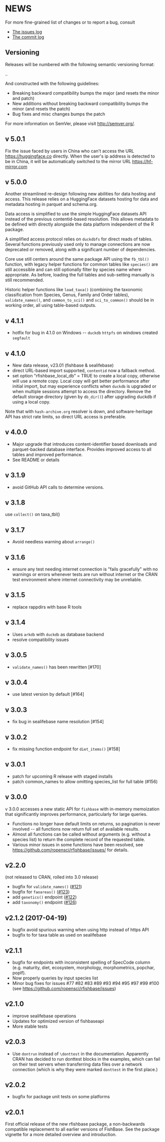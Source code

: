 NEWS
====

For more fine-grained list of changes or to report a bug, consult 

* [The issues log](https://github.com/ropensci/rfishbase/issues)
* [The commit log](https://github.com/ropensci/rfishbase/commits/master)

Versioning
----------

Releases will be numbered with the following semantic versioning format:

<major>.<minor>.<patch>

And constructed with the following guidelines:

* Breaking backward compatibility bumps the major (and resets the minor 
  and patch)
* New additions without breaking backward compatibility bumps the minor 
  (and resets the patch)
* Bug fixes and misc changes bumps the patch

For more information on SemVer, please visit http://semver.org/.

v 5.0.1
-------
Fix the issue faced by users in China who can't access the URL https://huggingface.co directly. 
When the user's ip address is detected to be in China, it will be automatically switched to the mirror URL https://hf-mirror.com

v 5.0.0
-------

Another streamlined re-design following new abilities for data hosting and access.
This release relies on a HuggingFace datasets hosting for data and metadata hosting
in parquet and schema.org.  

Data access is simplified to use the simple HuggingFace datasets API instead
of the previous contentid-based resolution. This allows metadata to be defined
with directly alongside the data platform independent of the R package.  

A simplified access protocol relies on `duckdbfs` for direct reads of tables.
Several functions previously used only to manage connections are now deprecated
or removed, along with a significant number of dependencies.

Core use still centers around the same package API using the `fb_tbl()` function,
with legacy helper functions for common tables like `species()` are still accessible and
can still optionally filter by species name where appropriate.  As before, loading the
full tables and sub-setting manually is still recommended.

Historic helper  functions like `load_taxa()` (combining the taxonomic classification from Species,
Genus, Family and Order tables), `validate_names()`, and `common_to_sci()` and 
`sci_to_common()` should be in working order, all using table-based outputs.


v 4.1.1
-------

* hotfix for bug in 4.1.0 on Windows -- `duckdb` `httpfs` on windows created `segfault`

v 4.1.0
--------

* New data release, v23.01 (fishbase & sealifebase)
* direct URL-based import supported, `contentid` now a fallback method.
* set option "rfishbase_local_db" = TRUE to create a local copy, otherwise will use a remote copy.
  Local copy will get better performance after initial import, but may experience conflicts when
  `duckdb` is upgraded or when multiple sessions attempt to access the directory.  Remove the default
  storage directory (given by `db_dir()`) after upgrading duckdb if using a local copy.  

Note that with `hash-archive.org` resolver is down, and software-heritage API has strict rate limits,
so direct URL access is preferable.  

v 4.0.0
--------

* Major upgrade that introduces content-identifier based downloads and parquet-backed database interface.
  Provides improved access to all tables and improved performance.
* See README or details

v 3.1.9
-------

* avoid GitHub API calls to determine versions.

v 3.1.8
-------

use `collect()` on taxa_tbl()

v 3.1.7
-------

- Avoid needless warning about `arrange()`

v 3.1.6
-------

- ensure any test needing internet connection is "fails gracefully" with
  no warnings or errors whenever tests are run without internet or the 
  CRAN test environment where internet connectivity may be unreliable.

v 3.1.5
-------

- replace rappdirs with base R tools

v 3.1.4
-------

- Uses `arkdb` with `duckdb` as database backend
- resolve compatibility issues

v 3.0.5
--------

- `validate_names()` has been rewritten [#170]

v 3.0.4
--------

- use latest version by default [#164]

v 3.0.3
------

- fix bug in sealifebase name resolution [#154]

v 3.0.2
--------

- fix missing function endpoint for `diet_items()` [#158]


v 3.0.1
--------

- patch for upcoming R release with staged installs
- patch common_names to allow omitting species_list for full table (#156)

v 3.0.0
------

v 3.0.0 accesses a new static API for `fishbase` with in-memory
memoization that significantly improves performance, particularly
for large queries.  

- Functions no longer have default limits on returns, so pagination
  is never involved -- all functions now return full set of available
  results.  
- Almost all functions can be called without arguments (e.g. without
  a species list) to return the complete record of the requested table.
- Various minor issues in some functions have been resolved, see 
  <https://github.com/ropensci/rfishbase/issues/> for details.


v2.2.0 
-------

(not released to CRAN, rolled into 3.0 release)

* bugfix for `validate_names()` ([#121](https://github.com/ropensci/rfishbase/issues/121))
* bugfix for `faoareas()` ([#123](https://github.com/ropensci/rfishbase/issues/123))
* add `genetics()` endpoint ([#122](https://github.com/ropensci/rfishbase/issues/122))
* add `taxonomy()` endpoint ([#126](https://github.com/ropensci/rfishbase/issues/126))

v2.1.2   (2017-04-19)
------

* bugfix avoid spurious warning when using http instead of https API
* bugfix to for taxa table as used on sealifebase


v2.1.1
-------


* bugfix for endpoints with inconsistent spelling of SpecCode column 
(e.g. maturity, diet, ecosystem, morphology, morphometrics, popchar, poplf).
* Now properly queries by input species list
* Minor bug fixes for issues #77 #82 #83 #89 #93 #94 #95 #97 #99 #100 (see https://github.com/ropensci/rfishbase/issues)

v2.1.0
------

* improve sealifebase operations
* Updates for optimized version of fishbaseapi
* More stable tests

v2.0.3
------

* Use `dontrun` instead of `\donttest` in the documentation.  Apparently CRAN has decided to run donttest blocks in the examples, which can fail on their test servers when transferring data files over a network connection (which is why they were marked `donttest` in the first place.)

v2.0.2
------

* bugfix for package unit tests on some platforms

v2.0.1
------

First official release of the new rfishbase package, a non-backwards
compatible replacement to all earlier versions of FishBase. See the
package vignette for a more detailed overview and introduction.
